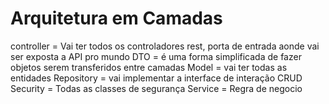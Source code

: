# Arquitetura em Camadas
controller = Vai ter todos os controladores rest, porta de entrada
aonde vai ser exposta a API pro mundo
DTO = é uma forma simplificada de fazer objetos serem transferidos entre camadas
Model = vai ter todas as entidades
Repository = vai implementar a interface de interação CRUD
Security = Todas as classes de segurança
Service = Regra de negocio